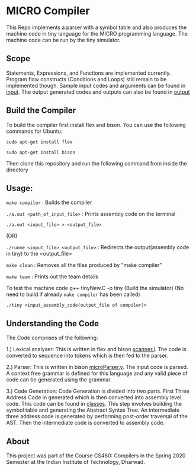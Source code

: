# MICRO Compiler

This Repo implements a parser with a symbol table and also produces the machine code in tiny language for the MICRO programming language. 
The machine code can be run by the tiny simulator. 

## Scope

Statements, Expressions, and Functions are implemented currently. Program flow constructs (Conditions and Loops) still remain to be implemented though. Sample input codes and arguments can be found in [input](/input). The output generated codes and outputs can also be found in [output](/output)


## Build the Compiler

To build the compiler first install flex and bison. You can use the following commands for Ubuntu:

``sudo apt-get install flex``

``sudo apt-get install bison``

Then clone this repository and run the following command from inside the directory

## Usage:

``make compiler`` 						: 	Builds the compiler

``./a.out <path_of_input_file>``		:	Prints assembly code on the terminal

``./a.out <input_file> > <output_file>`` 

(OR)

``./runme <input_file> <output_file>``	:	Redirects the output(assembly code in tiny) to the <output_file>

``make clean``							: 	Removes all the files produced by "make compiler"

``make team`` 							: 	Prints out the team details

To test the machine code
g++ tinyNew.C -o tiny (Build the simulator) (No need to build if already ``make compiler`` has been called)

``./tiny <input_assembly_code(output_file of compiler)>``


## Understanding the Code

The Code comprises of the following: 

1.) Lexical analyser: This is written in flex and bison [scanner.l](/scanner.l). The code is converted to sequence into tokens which is then fed to the parser.

2.) Parser: This is written in bison [microParser.y](/microParser.y). The input code is parsed. A context free grammar is defined for this language and any valid piece of code can be generated using the grammar.

3.) Code Generation: Code Generation is divided into two parts. First Three Address Code in generated which is then converted into assembly level code. This code can be found in [classes](/classes). This step involves building the symbol table and generating the Abstract Syntax Tree. An intermediate three address code is generated by performing post-order traversal of the AST. Then the intermediate code is converted to assembly code.


## About 

This project was part of the Course CS460: Compilers in the Spring 2020 Semester at the Indian Institute of Technology, Dharwad. 

